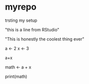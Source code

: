 # myrepo
trsting my setup

"this is a line from RStudio"

"This is honestly the coolest thing ever"

a <- 2
x <- 3

a+x

math <- a + x

print(math)
